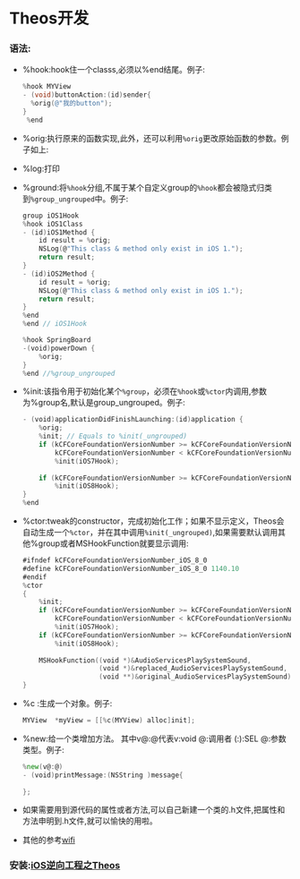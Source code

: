 # Theos开发

### 语法:

+ %hook:hook住一个classs,必须以%end结尾。例子:

  ```objective-c
  %hook MYView
  - (void)buttonAction:(id)sender{
  	%orig(@"我的button");
  }
   %end
  ```

+ %orig:执行原来的函数实现,此外，还可以利用`%orig`更改原始函数的参数。例子如上:

+ %log:打印

+ %ground:将`%hook`分组,不属于某个自定义group的`%hook`都会被隐式归类到`%group_ungrouped`中。例子:

  ```go
  group iOS1Hook 
  %hook iOS1Class 
  - (id)iOS1Method {
      id result = %orig;
      NSLog(@"This class & method only exist in iOS 1.");
      return result;
  }
  - (id)iOS2Method {
      id result = %orig;
      NSLog(@"This class & method only exist in iOS 1.");
      return result;
  }
  %end
  %end // iOS1Hook 
  
  %hook SpringBoard 
  -(void)powerDown {
      %orig; 
  }
  %end //%group_ungrouped
  ```

+ %init:该指令用于初始化某个`%group`，必须在`%hook`或`%ctor`内调用,参数为%group名,默认是group_ungrouped。例子:

  ```go
  - (void)applicationDidFinishLaunching:(id)application {
      %orig;
      %init; // Equals to %init(_ungrouped) 
      if (kCFCoreFoundationVersionNumber >= kCFCoreFoundationVersionNumber_iOS_7_0 &&
          kCFCoreFoundationVersionNumber < kCFCoreFoundationVersionNumber_iOS_8_0) 
          %init(iOS7Hook);
          
      if (kCFCoreFoundationVersionNumber >= kCFCoreFoundationVersionNumber_iOS_8_0) 
          %init(iOS8Hook); 
  }
  %end
  ```

+ %ctor:tweak的constructor，完成初始化工作；如果不显示定义，Theos会自动生成一个`%ctor`，并在其中调用`%init(_ungrouped)`,如果需要默认调用其他%group或者MSHookFunction就要显示调用:

  ```go
  #ifndef kCFCoreFoundationVersionNumber_iOS_8_0
  #define kCFCoreFoundationVersionNumber_iOS_8_0 1140.10 
  #endif
  %ctor
  {
      %init;
      if (kCFCoreFoundationVersionNumber >= kCFCoreFoundationVersionNumber_iOS_7_0 && 
          kCFCoreFoundationVersionNumber < kCFCoreFoundationVersionNumber_iOS_8_0) 
          %init(iOS7Hook);
      if (kCFCoreFoundationVersionNumber >= kCFCoreFoundationVersionNumber_iOS_8_0) 
          %init(iOS8Hook); 
      
      MSHookFunction((void *)&AudioServicesPlaySystemSound, 
                     (void *)&replaced_AudioServicesPlaySystemSound, 
                     (void **)&original_AudioServicesPlaySystemSound); 
  }
  ```


 + %c :生成一个对象。例子:

   ```go
   MYView  *myView = [[%c(MYView) alloc]init];
   ```

 + %new:给一个类增加方法。 其中v@:@代表v:void @:调用者	(:):SEL @:参数类型。例子:

   ```go
   %new(v@:@) 
   - (void)printMessage:(NSString )message{
       
   };	
   
   ```

+ 如果需要用到源代码的属性或者方法,可以自己新建一个类的.h文件,把属性和方法申明到.h文件,就可以愉快的用啦。

+ 其他的参考[wifi](http://iphonedevwiki.net/index.php/Logos)

### 安装:[iOS逆向工程之Theos](https://www.cnblogs.com/ludashi/p/5714095.html)



